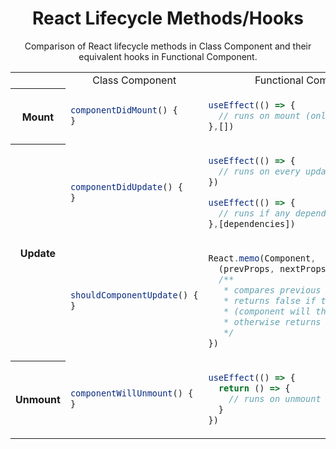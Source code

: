 <h1 align="center"><strong>React Lifecycle Methods/Hooks</strong></h1>
<p align="center">Comparison of React lifecycle methods in Class Component and their equivalent hooks in Functional Component.</p>

<table align="center">
<tr>
  <th></th> 
  <td align="center"> Class Component </td>
  <td align="center"> Functional Component </td>
</tr>
  
<tr></tr>

<tr>
<th>Mount</th>
<td>

```js
componentDidMount() {
}
```
  
</td>
<td>

```js
useEffect(() => {
  // runs on mount (only once)
},[])
```
</td>
</tr>

<tr></tr>

<tr>
<th rowspan="3"> Update </th>
<td>

```js
componentDidUpdate() {
}
```
</td>
<td>

```js
useEffect(() => {
  // runs on every update
})
```

```js
useEffect(() => {
  // runs if any dependency changes
},[dependencies])
```
</td>
</tr>

<tr></tr>
<tr>
<td>

```js
shouldComponentUpdate() {
}
```
</td>
<td>

```js
React.memo(Component, 
  (prevProps, nextProps) => {
  /**
   * compares previous and next props
   * returns false if they are not same
   * (component will then re-render)
   * otherwise returns true
   */
})
```

</td>
</tr>


<tr></tr>

<tr>
<th>Unmount</th>
<td>

```js
componentWillUnmount() {
}
```
</td>
<td>

```js
useEffect(() => {
  return () => {
    // runs on unmount (only once)
  }
})
```
</td>
</tr>
</table>
